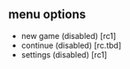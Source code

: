 ## menu options

- new game (disabled) [rc1]
- continue (disabled) [rc.tbd]
- settings (disabled) [rc1]